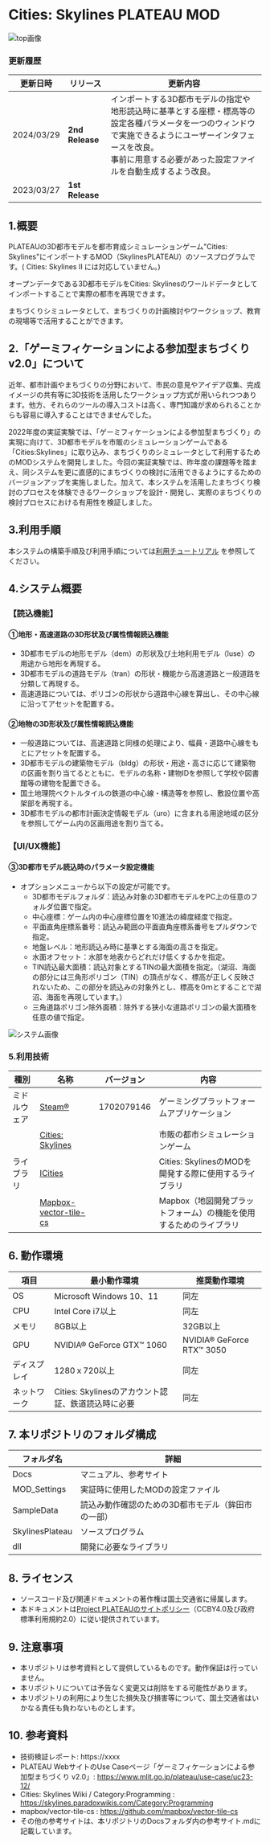 # Cities: Skylines PLATEAU MOD
![top画像](Docs/resources/img/top3.jpg) 

### 更新履歴

| 更新日時               | リリース      | 更新内容                  |
| ----------------------| ---------------------- | ---------------------- |
| 2024/03/29               | **2nd Release**    |  インポートする3D都市モデルの指定や地形読込時に基準とする座標・標高等の設定各種パラメータを一つのウィンドウで実施できるようにユーザーインタフェースを改良。<br>事前に用意する必要があった設定ファイルを自動生成するよう改良。 |
| 2023/03/27               | **1st Release**     | |

## 1.概要
PLATEAUの3D都市モデルを都市育成シミュレーションゲーム"Cities: Skylines"にインポートするMOD（SkylinesPLATEAU）のソースプログラムです。( Cities: Skylines II には対応していません。)

オープンデータである3D都市モデルをCities: Skylinesのワールドデータとしてインポートすることで実際の都市を再現できます。

まちづくりシミュレータとして、まちづくりの計画検討やワークショップ、教育の現場等で活用することができます。
 

## 2.「ゲーミフィケーションによる参加型まちづくり v2.0」について

近年、都市計画やまちづくりの分野において、市民の意見やアイデア収集、完成イメージの共有等に3D技術を活用したワークショップ方式が用いられつつあります。他方、それらのツールの導入コストは高く、専門知識が求められることからも容易に導入することはできませんでした。

2022年度の実証実験では、「ゲーミフィケーションによる参加型まちづくり」の実現に向けて、3D都市モデルを市販のシミュレーションゲームである「Cities:Skylines」に取り込み、まちづくりのシミュレータとして利用するためのMODシステムを開発しました。今回の実証実験では、昨年度の課題等を踏まえ、同システムを更に直感的にまちづくりの検討に活用できるようにするためのバージョンアップを実施しました。加えて、本システムを活用したまちづくり検討のプロセスを体験できるワークショップを設計・開発し、実際のまちづくりの検討プロセスにおける有用性を検証しました。

## 3.利用手順
本システムの構築手順及び利用手順については[利用チュートリアル](https://186nobu.github.io/SkylinesPLATEAU/) を参照してください。

## 4.システム概要

### 【読込機能】
#### ①地形・高速道路の3D形状及び属性情報読込機能
- 3D都市モデルの地形モデル（dem）の形状及び土地利用モデル（luse）の用途から地形を再現する。
- 3D都市モデルの道路モデル（tran）の形状・機能から高速道路と一般道路を分類して再現する。
- 高速道路については、ポリゴンの形状から道路中心線を算出し、その中心線に沿ってアセットを配置する。


#### ②地物の3D形状及び属性情報読込機能
 - 一般道路については、高速道路と同様の処理により、幅員・道路中心線をもとにアセットを配置する。
- 3D都市モデルの建築物モデル（bldg）の形状・用途・高さに応じて建築物の区画を割り当てるとともに、モデルの名称・建物IDを参照して学校や図書館等の建物を配置できる。
- 国土地理院ベクトルタイルの鉄道の中心線・構造等を参照し、敷設位置や高架部を再現する。
- 3D都市モデルの都市計画決定情報モデル（uro）に含まれる用途地域の区分を参照してゲーム内の区画用途を割り当てる。  

### 【UI/UX機能】

#### ③3D都市モデル読込時のパラメータ設定機能

- オプションメニューから以下の設定が可能です。
	- 3D都市モデルフォルダ：読込み対象の3D都市モデルをPC上の任意のフォルダ位置で指定。
	- 中心座標：ゲーム内の中心座標位置を10進法の緯度経度で指定。
	- 平面直角座標系番号：読込み範囲の平面直角座標系番号をプルダウンで指定。
	- 地盤レベル：地形読込み時に基準とする海面の高さを指定。
	- 水面オフセット：水部を地表からどれだけ低くするかを指定。
	- TIN読込最大面積：読込対象とするTINの最大面積を指定。（湖沼、海面の部分には三角形ポリゴン（TIN）の頂点がなく、標高が正しく反映されないため、この部分を読込みの対象外とし、標高を0ｍとすることで湖沼、海面を再現しています。）
	- 三角道路ポリゴン除外面積：除外する狭小な道路ポリゴンの最大面積を任意の値で指定。

![システム画像](Docs/resources/img/index2.jpg) 

### 5.利用技術

| 種別              | 名称   | バージョン | 内容 |
| ----------------- | --------|-------------|-----------------------------|
| ミドルウェア       | [Steam®](https://store.steampowered.com/) | 1702079146 | ゲーミングプラットフォームアプリケーション |
|        | [Cities: Skylines](https://steamcommunity.com/app/255710) | | 市販の都市シミュレーションゲーム |
| ライブラリ      | [ICities](https://skylines.paradoxwikis.com/Modding_API) |  | Cities: SkylinesのMODを開発する際に使用するライブラリ |
|       | [Mapbox-vector-tile-cs](https://github.com/mapbox/vector-tile-cs) |  | Mapbox（地図開発プラットフォーム）の機能を使用するためのライブラリ |


## 6. 動作環境 <!-- 動作環境についての仕様を記載ください。 -->
| 項目               | 最小動作環境                                                                                                                                                                                                                                                                                                                                    | 推奨動作環境                   | 
| ------------------ | ----------------------------------------------------------------------------------------------------------------------------------------------------------------------------------------------------------------------------------------------------------------------------------------------------------------------------------------------- | ------------------------------ | 
| OS                 | Microsoft Windows 10、11                                                                                                                                                                                                                                                                                                                 |  同左 | 
| CPU                | Intel Core i7以上                                                                                                                                                                                                                                                                                                                               | 同左              | 
| メモリ             | 8GB以上                                                                                                                                                                                                                                                                                                                                         | 32GB以上                        | 
| GPU | NVIDIA® GeForce GTX™ 1060                                                                                                                                                                                                                                                                                                                                    |  NVIDIA® GeForce RTX™ 3050 | 
| ディスプレイ | 1280ｘ720以上                                                                                                                                                                                                                                                                                                                                    | 同左 | 
| ネットワーク       | Cities: Skylinesのアカウント認証、鉄道読込時に必要 |  同左                            | 


## 7. 本リポジトリのフォルダ構成 <!-- 本GitHub上のソースファイルの構成を記載ください。 -->
| フォルダ名 |　詳細 |
|-|-|
| Docs | マニュアル、参考サイト |
| MOD_Settings | 実証時に使用したMODの設定ファイル |
| SampleData | 読込み動作確認のための3D都市モデル（鉾田市の一部）|
| SkylinesPlateau | ソースプログラム |
| dll | 開発に必要なライブラリ |


## 8. ライセンス <!-- 変更せず、そのまま使うこと。 -->

- ソースコード及び関連ドキュメントの著作権は国土交通省に帰属します。
- 本ドキュメントは[Project PLATEAUのサイトポリシー](https://www.mlit.go.jp/plateau/site-policy/)（CCBY4.0及び政府標準利用規約2.0）に従い提供されています。

## 9. 注意事項 <!-- 変更せず、そのまま使うこと。 -->

- 本リポジトリは参考資料として提供しているものです。動作保証は行っていません。
- 本リポジトリについては予告なく変更又は削除をする可能性があります。
- 本リポジトリの利用により生じた損失及び損害等について、国土交通省はいかなる責任も負わないものとします。

## 10. 参考資料 <!-- 技術検証レポートのURLはアクセンチュアにて記載します。 -->
- 技術検証レポート: https://xxxx
- PLATEAU WebサイトのUse Caseページ「ゲーミフィケーションによる参加型まちづくり v2.0」: https://www.mlit.go.jp/plateau/use-case/uc23-12/
- Cities: Skylines Wiki / Category:Programming : https://skylines.paradoxwikis.com/Category:Programming
- mapbox/vector-tile-cs : https://github.com/mapbox/vector-tile-cs
- その他の参考サイトは、本リポジトリのDocsフォルダ内の参考サイト.mdに記載しています。

